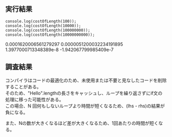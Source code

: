 ## 実行結果

```
console.log(costOfLength(100));
console.log(costOfLength(10000));
console.log(costOfLength(100000000));
console.log(costOfLength(10000000000));
```

0.0001620006561279297
0.0000051200032234191895
1.3977000713348389e-8
-1.942067799985409e-7

## 調査結果

コンパイラはコードの最適化のため、未使用または不要と見なしたコードを削除することがある。  
そのため、"Hello".lengthの長さをキャッシュし、ループを繰り返さずにif文の処理に移った可能性がある。  
この場合、N 回何もしないループより時間が短くなるため、(lhs - rhs)の結果が負になる。

また、Nの数が大きくなるほど差が大きくなるため、1回あたりの時間が短くなる。
